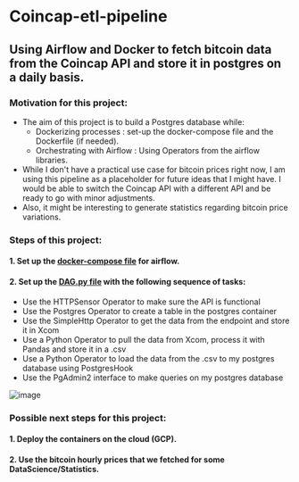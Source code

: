 # Coincap-etl-pipeline
## Using Airflow and Docker to fetch bitcoin data from the Coincap API and store it in postgres on a daily basis. 

### Motivation for this project: 
- The aim of this project is to build a Postgres database while:
    - Dockerizing processes : set-up the docker-compose file and the Dockerfile (if needed). 
    - Orchestrating with Airflow : Using Operators from the airflow libraries.
- While I don't have a practical use case for bitcoin prices right now, I am using this pipeline as a placeholder for future ideas that I might have. I would be able to switch the Coincap API with a different API and be ready to go with minor adjustments.
- Also, it might be interesting to generate statistics regarding bitcoin price variations. 


### Steps of this project: 

#### 1. Set up the [docker-compose file](https://github.com/Anassidr/Coincap-etl-pipeline/blob/main/coincap-project/docker-compose.yaml) for airflow.

#### 2. Set up the [DAG.py file](https://github.com/Anassidr/Coincap-etl-pipeline/blob/main/coincap-project/dags/ETL_dag.py) with the following sequence of tasks:
  - Use the HTTPSensor Operator to make sure the API is functional
  - Use the Postgres Operator to create a table in the postgres container
  - Use the SimpleHttp Operator to get the data from the endpoint and store it in Xcom
  - Use a Python Operator to pull the data from Xcom, process it with Pandas and store it in a .csv
  - Use a Python Operator to load the data from the .csv to my postgres database using PostgresHook
  - Use the PgAdmin2 interface to make queries on my postgres database 
  
![image](https://user-images.githubusercontent.com/109003970/222769342-7847983c-135a-41f5-a005-1c71df9295b4.png)


### Possible next steps for this project: 
#### 1. Deploy the containers on the cloud (GCP).
#### 2. Use the bitcoin hourly prices that we fetched for some DataScience/Statistics. 

